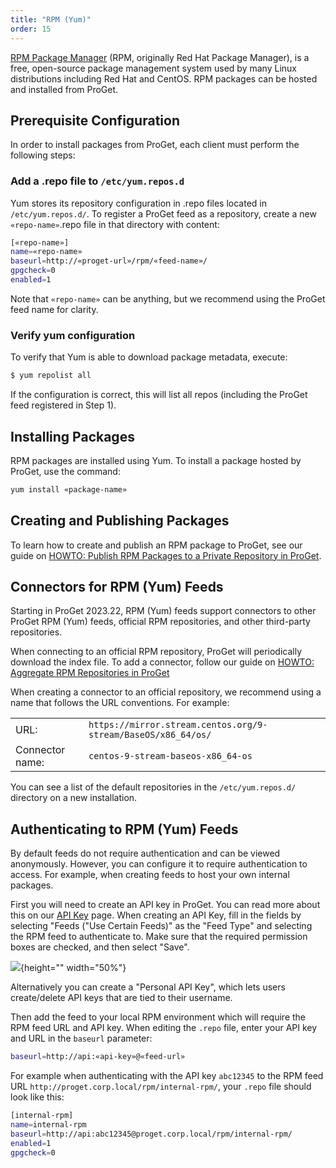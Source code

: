 ```yaml
---
title: "RPM (Yum)"
order: 15
---
```


[RPM Package Manager](https://rpm.org/) (RPM, originally Red Hat Package Manager), is a free, open-source package management system used by many Linux distributions including Red Hat and CentOS. RPM packages can be hosted and installed from ProGet.

## Prerequisite Configuration

In order to install packages from ProGet, each client must perform the following steps:

### Add a .repo file to `/etc/yum.repos.d`

Yum stores its repository configuration in .repo files located in `/etc/yum.repos.d/`. To register a ProGet feed as a repository, create a new `«repo-name»`.repo file in that directory with content:

```bash
[«repo-name»]
name=«repo-name»
baseurl=http://«proget-url»/rpm/«feed-name»/
gpgcheck=0
enabled=1
```

Note that `«repo-name»` can be anything, but we recommend using the ProGet feed name for clarity.

### Verify yum configuration

To verify that Yum is able to download package metadata, execute:

```bash
$ yum repolist all
```

If the configuration is correct, this will list all repos (including the ProGet feed registered in Step 1).

## Installing Packages

RPM packages are installed using Yum. To install a package hosted by ProGet, use the command:

```bash
yum install «package-name»
```

## Creating and Publishing Packages

To learn how to create and publish an RPM package to ProGet, see our guide on [HOWTO: Publish RPM Packages to a Private Repository in ProGet](/docs/proget/feeds/rpm/howto-rpm-publish).

## Connectors for RPM (Yum) Feeds

Starting in ProGet 2023.22, RPM (Yum) feeds support connectors to other ProGet RPM (Yum) feeds, official RPM repositories, and other third-party repositories.

When connecting to an official RPM repository, ProGet will periodically download the index file. To add a connector, follow our guide on [HOWTO: Aggregate RPM Repositories in ProGet](/docs/proget/feeds/rpm/howto-rpm-proxy#step-2)

When creating a connector to an official repository, we recommend using a name that follows the URL conventions. For example:

<table>
    <tr><td>URL:</td><td><code>https://mirror.stream.centos.org/9-stream/BaseOS/x86_64/os/</code></td></tr>
    <tr><td>Connector name:</td><td><code>centos-9-stream-baseos-x86_64-os</code></td></tr>
</table>

You can see a list of the default repositories in the `/etc/yum.repos.d/` directory on a new installation.

## Authenticating to RPM (Yum) Feeds

By default feeds do not require authentication and can be viewed anonymously. However, you can configure it to require authentication to access. For example, when creating feeds to host your own internal packages.

First you will need to create an API key in ProGet. You can read more about this on our [API Key](/docs/proget/api/apikeys) page. When creating an API Key, fill in the fields by selecting "Feeds ("Use Certain Feeds)" as the "Feed Type" and selecting the RPM feed to authenticate to. Make sure that the required permission boxes are checked, and then select "Save".

![](/resources/docs/proget-rpm-internal-apikey.png){height="" width="50%"}

Alternatively you can create a "Personal API Key", which lets users create/delete API keys that are tied to their username.

Then add the feed to your local RPM environment which will require the RPM feed URL and API key. When editing the `.repo` file, enter your API key and URL in the `baseurl` parameter:

```bash
baseurl=http://api:«api-key»@«feed-url»
```

For example when authenticating with the API key `abc12345` to the RPM feed URL `http://proget.corp.local/rpm/internal-rpm/`, your `.repo` file should look like this:

```bash
[internal-rpm]
name=internal-rpm
baseurl=http://api:abc12345@proget.corp.local/rpm/internal-rpm/
enabled=1
gpgcheck=0
```
